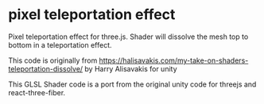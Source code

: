 # pixel teleportation effect
Pixel teleportation effect for three.js. Shader will dissolve the mesh top to bottom in a teleportation effect.

This code is originally from https://halisavakis.com/my-take-on-shaders-teleportation-dissolve/ by Harry Alisavakis for unity

This GLSL Shader code is a port from the original unity code for threejs and react-three-fiber.

